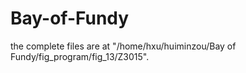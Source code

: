 # Bay-of-Fundy
the complete files are at "/home/hxu/huiminzou/Bay of Fundy/fig_program/fig_13/Z3015".
